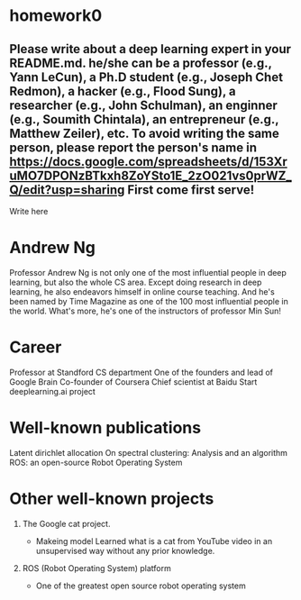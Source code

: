 # homework0
Please write about a deep learning expert in your README.md.
he/she can be a professor (e.g., Yann LeCun), a Ph.D student (e.g., Joseph Chet Redmon), a hacker (e.g., Flood Sung), a researcher (e.g., John Schulman), an enginner (e.g., Soumith Chintala), an entrepreneur (e.g., Matthew Zeiler), etc.
To avoid writing the same person, please report the person's name in  
https://docs.google.com/spreadsheets/d/153XruMO7DPONzBTkxh8ZoYSto1E_2zO021vs0prWZ_Q/edit?usp=sharing
First come first serve!
-------
Write here

# Andrew Ng

Professor Andrew Ng is not only one of the most influential people in deep learning, but also the whole CS area.
Except doing research in deep learning, he also endeavors himself in online course teaching.
And he's been named by Time Magazine as one of the 100 most influential people in the world.
What's more, he's one of the instructors of professor Min Sun! 

# Career

Professor at Standford CS department
One of the founders and lead of Google Brain
Co-founder of Coursera
Chief scientist at Baidu
Start deeplearning.ai project

# Well-known publications

Latent dirichlet allocation
On spectral clustering: Analysis and an algorithm
ROS: an open-source Robot Operating System

# Other well-known projects

1. The Google cat project.

	- Makeing model Learned what is a cat from YouTube video in an unsupervised way without any prior knowledge.

2. ROS (Robot Operating System) platform
	
	- One of the greatest open source robot operating system

